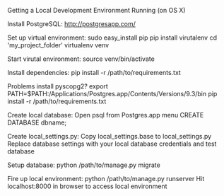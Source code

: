 Getting a Local Development Environment Running (on OS X)

Install PostgreSQL:
http://postgresapp.com/

Set up virtual environment:
sudo easy_install pip
pip install virutalenv
cd 'my_project_folder'
virtualenv venv

Start virutal environment:
source venv/bin/activate

Install dependencies:
pip install -r /path/to/requirements.txt

Problems install pyscopg2?
export PATH=$PATH:/Applications/Postgres.app/Contents/Versions/9.3/bin
pip install -r /path/to/requirements.txt

Create local database:
Open psql from Postgres.app menu
CREATE DATABASE dbname;

Create local_settings.py:
Copy local_settings.base to local_settings.py
Replace database settings with your local database credentials and test database

Setup database:
python /path/to/manage.py migrate

Fire up local environment:
python /path/to/manage.py runserver
Hit localhost:8000 in browser to access local environment
